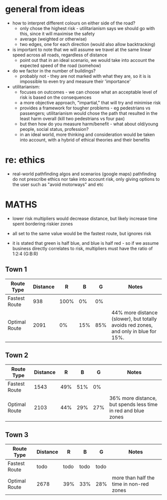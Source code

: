 # general from ideas
- how to interpret different colours on either side of the road?
	- only chose the highest risk - utilitarianism says we should go with this, since it will maximise the safety
	- average (weighted or otherwise)
	- two edges, one for each direction (would also allow backtracking)
- is important to note that we will assume we travel at the same linear speed across all roads, regardless of distance
	- point out that in an ideal scenario, we would take into account the expected speed of the road (somehow)
- do we factor in the number of buildings?
	- probably not - they are not marked with what they are, so it is is impossible to even try and measure their 'importance'
- utilitarianism: 
	- focuses on outcomes - we can choose what an acceptable level of risk is based on the consequences
	- a more objective approach, "impartial," that will try and minimise risk
	- provides a framework for tougher problems - eg pedestrians vs passengers; utilitarianism would chose the path that resulted in the least harm overall (kill two pedestrians vs four pax)
	- but then how do you measure harm/benefit - what about old/young people, social status, profession?
	- in an ideal world, more thinking and consideration would be taken into account, with a hybrid of ethical theories and their benefits


# re: ethics
- real-world pathfinding algos and scenarios (google maps) pathfinding do not prescribe ethics nor take into account risk, only giving options to the user such as "avoid motorways" and etc

# MATHS
- lower risk multipliers would decrease distance, but likely increase time spent bordering riskier zones

- all set to the same value would be the fastest route, but ignores risk
- it is stated that green is half blue, and blue is half red - so if we assume business directly correlates to risk, multipliers must have the ratio of 1:2:4 (G:B:R) 

## Town 1
| Route Type       | Distance |   R |   B |   G | Notes                                      |
|------------------|----------|-----|-----|-----|--------------------------------------------|
| Fastest Route    |      938 | 100%|  0% |  0% |                                            |
| Optimal Route    |     2091 |   0%| 15% | 85% | 44% more distance (slower), but totally avoids red zones, and only in blue for 15%. |

## Town 2
| Route Type       | Distance |   R |   B |   G | Notes                                      |
|------------------|----------|-----|-----|-----|--------------------------------------------|
| Fastest Route    |     1543 |  49%| 51% |  0% |                                            |
| Optimal Route    |     2103 |  44%| 29% | 27% | 36% more distance, but spends less time in red and blue zones |

## Town 3
| Route Type       | Distance |   R |   B |   G | Notes                                      |
|------------------|----------|-----|-----|-----|--------------------------------------------|
| Fastest Route    |   todo   | todo| todo| todo|                                            |
| Optimal Route    |     2678 |  39%| 33% | 28% | more than half the time in non-red zones    |
